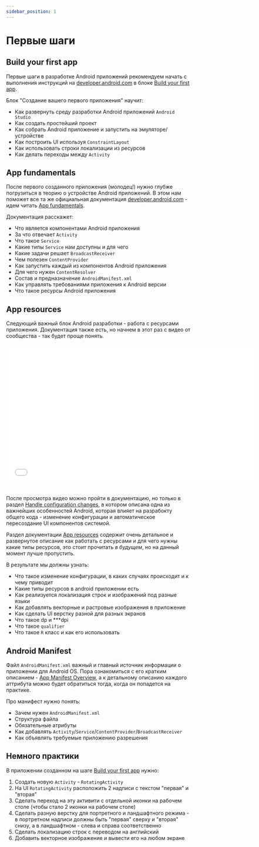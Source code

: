 ```yaml
---
sidebar_position: 1
---
```


# Первые шаги

## Build your first app

Первые шаги в разработке Android приложений рекомендуем начать с выполнения инструкций на [developer.android.com](https://developer.android.com) в блоке [Build your first app](https://developer.android.com/training/basics/firstapp).

Блок "Создание вашего первого приложения" научит:
- Как развернуть среду разработки Android приложений `Android Studio`
- Как создать простейший проект
- Как собрать Android приложение и запустить на эмуляторе/устройстве
- Как построить UI используя `ConstraintLayout`
- Как использовать строки локализации из ресурсов
- Как делать переходы между `Activity`

## App fundamentals

После первого созданного приложения (молодец!) нужно глубже погрузиться в теорию о устройстве Android приложений. В этом нам поможет все та же официальная документация [developer.android.com](https://developer.android.com) - идем читать [App fundamentals](https://developer.android.com/guide/components/fundamentals).

Документация расскажет:
- Что является компонентами Android приложения
- За что отвечает `Activity`
- Что такое `Service`
- Какие типы `Service` нам доступны и для чего
- Какие задачи решает `BroadcastReceiver`
- Чем полезен `ContentProvider`
- Как запустить каждый из компонентов Android приложения
- Для чего нужен `ContentResolver`
- Состав и предназначение `AndroidManifest.xml` 
- Как управлять требованиями приложения к Android версии
- Что такое ресурсы Android приложения

## App resources

Следующий важный блок Android разработки - работа с ресурсами приложения. Документация также есть, но начнем в этот раз с видео от сообщества - так будет проще понять.

<iframe src="//www.youtube.com/embed/ZKevy76vKcY" frameborder="0" allowfullscreen width="675" height="380"></iframe>
<br/>
<br/>

После просмотра видео можно пройти в документацию, но только в раздел [Handle configuration changes](https://developer.android.com/guide/topics/resources/runtime-changes), в котором описана одна из важнейших особенностей Android, которая влияет на разрабокту общего кода - изменение конфигурации и автоматическое пересоздание UI компонентов системой. 

Раздел документации [App resources](https://developer.android.com/guide/topics/resources/providing-resources) содержит очень детальное и развернутое описание как работать с ресурсами и для чего нужны какие типы ресурсов, это стоит прочитать *в будущем*, но на данный момент лучше пропустить.

В результате мы должны узнать:
- Что такое изменение конфигурации, в каких случаях происходит и к чему приводит
- Какие типы ресурсов в android приложении есть
- Как реализуется локализация строк и изображений под разные языки
- Как добавлять векторные и растровые изображения в приложение
- Как сделать UI верстку разной для разных экранов
- Что такое dp и ***dpi
- Что такое `qualifier`
- Что такое `R` класс и как его использовать

## Android Manifest

Файл `AndroidManifest.xml` важный и главный источник информации о приложении для Android OS. Пора ознакомиться с его кратким описанием - [App Manifest Overview](https://developer.android.com/guide/topics/manifest/manifest-intro), а к детальному описанию каждого аттрибута можно будет обратиться тогда, когда он попадется на практике.

Про манифест нужно понять:
- Зачем нужен `AndroidManifest.xml`
- Структура файла
- Обязательные атрибуты
- Как добавлять `Activity`/`Service`/`ContentProvider`/`BroadcastReceiver`
- Как объявлять требуемые приложению разрешения

## Немного практики

В приложении созданном на шаге [Build your first app](#build-your-first-app) нужно:
1. Создать новую `Activity` - `RotatingActivity`
1. На UI `RotatingActivity` расположить 2 надписи с текстом "первая" и "вторая"
1. Сделать переход на эту активити с отдельной иконки на рабочем столе (чтобы стало 2 иконки на рабочем столе)
1. Сделать разную верстку для портретного и ландшафтного режима - в портретном надписи должны быть "первая" сверху и "вторая" снизу, а в ландшафтном - слева и справа соответственно
1. Сделать локализацию строк с переводом на английский
1. Добавить векторное изображение и вывести его на любом экране

